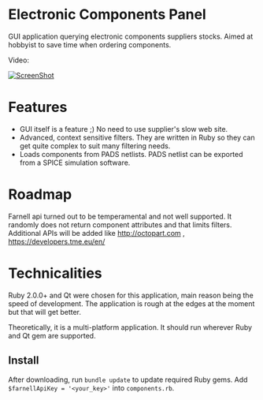 Electronic Components Panel
===========================

GUI application querying electronic components suppliers stocks. Aimed at hobbyist to save time when ordering components.

Video:

[![ScreenShot](http://img.youtube.com/vi/w-hu01Cg7yE/0.jpg)](http://youtu.be/w-hu01Cg7yE)

# Features

* GUI itself is a feature ;) No need to use supplier's slow web site.
* Advanced, context sensitive filters. They are written in Ruby so they can get quite complex to suit many filtering needs.
* Loads components from PADS netlists. PADS netlist can be exported from a SPICE simulation software.

# Roadmap

Farnell api turned out to be temperamental and not well supported. It randomly does not return component attributes and that limits filters.
Additional APIs will be added like http://octopart.com , https://developers.tme.eu/en/ 

# Technicalities
Ruby 2.0.0+ and Qt were chosen for this application, main reason being the speed of development. The application is rough at the edges at the moment but that will get better.

Theoretically, it is a multi-platform application. It should run wherever Ruby and Qt gem are supported.

## Install

After downloading, run `bundle update` to update required Ruby gems. Add `$farnellApiKey = '<your_key>'` into `components.rb`.
